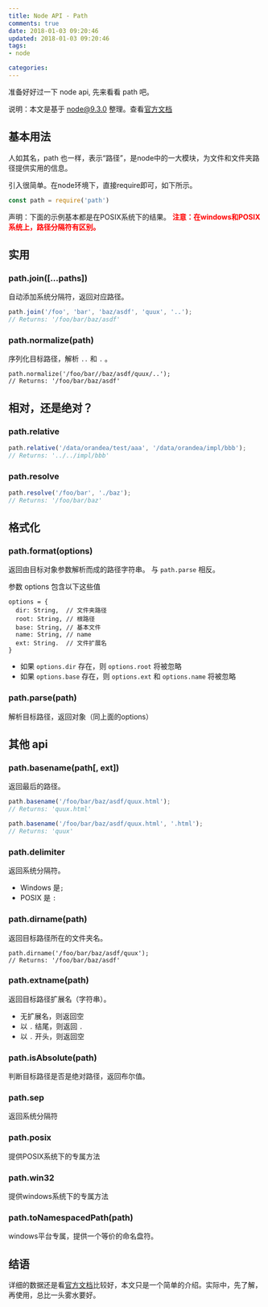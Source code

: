 ```yaml
---
title: Node API - Path
comments: true
date: 2018-01-03 09:20:46
updated: 2018-01-03 09:20:46
tags:
- node

categories:
---
```


准备好好过一下 node api, 先来看看 path 吧。

<!-- more -->

说明：本文是基于 node@9.3.0 整理。查看[官方文档](https://nodejs.org/docs/v9.3.0/api/path.html)

## 基本用法
人如其名，path 也一样，表示“路径”，是node中的一大模块，为文件和文件夹路径提供实用的信息。

引入很简单。在node环境下，直接require即可，如下所示。

```js
const path = require('path')
```

声明：下面的示例基本都是在POSIX系统下的结果。
<b style="color: #f00">注意：在windows和POSIX系统上，路径分隔符有区别。</b>

## 实用
### path.join([...paths])
自动添加系统分隔符，返回对应路径。
```js
path.join('/foo', 'bar', 'baz/asdf', 'quux', '..');
// Returns: '/foo/bar/baz/asdf'
```

### path.normalize(path)
序列化目标路径，解析 `..` 和 `.` 。
```
path.normalize('/foo/bar//baz/asdf/quux/..');
// Returns: '/foo/bar/baz/asdf'
```


## 相对，还是绝对？
### path.relative
```js
path.relative('/data/orandea/test/aaa', '/data/orandea/impl/bbb');
// Returns: '../../impl/bbb'
```

### path.resolve
```js
path.resolve('/foo/bar', './baz');
// Returns: '/foo/bar/baz'
```

## 格式化
### path.format(options)
返回由目标对象参数解析而成的路径字符串。
与 `path.parse` 相反。

参数 options 包含以下这些值
```
options = {
  dir: String,  // 文件夹路径
  root: String, // 根路径
  base: String, // 基本文件
  name: String, // name
  ext: String.  // 文件扩展名
}
```

* 如果 `options.dir` 存在，则 `options.root` 将被忽略
* 如果 `options.base` 存在，则 `options.ext` 和 `options.name` 将被忽略


### path.parse(path)
解析目标路径，返回对象（同上面的options）


## 其他 api
### path.basename(path[, ext])
返回最后的路径。
```js
path.basename('/foo/bar/baz/asdf/quux.html');
// Returns: 'quux.html'

path.basename('/foo/bar/baz/asdf/quux.html', '.html');
// Returns: 'quux'
```

### path.delimiter
返回系统分隔符。
* Windows 是`;`
* POSIX 是 `:`

### path.dirname(path)
返回目标路径所在的文件夹名。
```
path.dirname('/foo/bar/baz/asdf/quux');
// Returns: '/foo/bar/baz/asdf'
```

### path.extname(path)
返回目标路径扩展名（字符串）。
* 无扩展名，则返回空
* 以 `.` 结尾，则返回 `.`
* 以 `.` 开头，则返回空

### path.isAbsolute(path)
判断目标路径是否是绝对路径，返回布尔值。

### path.sep
返回系统分隔符

### path.posix
提供POSIX系统下的专属方法

### path.win32
提供windows系统下的专属方法

### path.toNamespacedPath(path)
windows平台专属，提供一个等价的命名盘符。

## 结语
详细的数据还是看[官方文档](!https://nodejs.org/api/path.html)比较好，本文只是一个简单的介绍。实际中，先了解，再使用，总比一头雾水要好。
